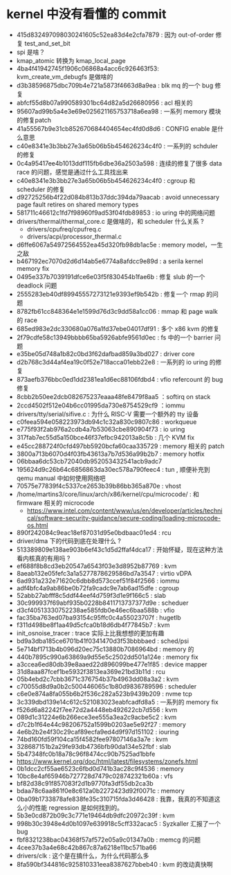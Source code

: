 # kernel 中没有看懂的 commit

- 415d832497098030241605c52ea83d4e2cfa7879 : 因为 out-of-order 修复 test_and_set_bit
- spi 是啥？
- kmap_atomic 转换为 kmap_local_page
- 4ba4f41942745f1906c06868a4acc6c926463f53: kvm_create_vm_debugfs 是做啥的
- d3b38596875dbc709b4e721a5873f4663d8a9ea : blk mq 的一个 bug 修复
- abfcf55d8b07a990589301bc64d82a5d26680956 : acl 相关的
- 95607ad99b5a4e3e69e025621165753718a6ea98 : 一系列 memory 模块的修复patch
- 41a55567b9e31cb852670684404654ec4fd0d8d6 : CONFIG enable 是什么意思
- c40e8341e3b3bb27e3a65b06b5b454626234c4f0 : 一系列的 schduler 的修复
- 0c4a95417ee4b1013ddf115fb6dbe36a2503a598 : 连续的修复了很多 data race 的问题，感觉是通过什么工具找出来
- c40e8341e3b3bb27e3a65b06b5b454626234c4f0 : cgroup 和 scheduler 的修复
- d92725256b4f22d084b813b37ddc394da79aacab : avoid unnecessary page fault retires on shared memory types
- 581711c46612c1fd7f98960f9ad53f04fdb89853 : io uring 中的网络问题
- drivers/thermal/thermal_core.c 是做啥的，和 scheduler 什么关系 ?
  - drivers/cpufreq/cpufreq.c
  - drivers/acpi/processor_thermal.c
- d6ffe6067a54972564552ea45d320fb98db1ac5e : memory model，一生之敌
- b467192ec7070d2d6d14ab5e6774a8afdcc9e89d : a serila kernel memory fix
- 0495e337b7039191dfce6e03f5f830454b1fae6b : 修复 slub 的一个 deadlock 问题
- 2555283eb40df89945557273121e9393ef9b542b : 修复一个 rmap 的问题
- 8782fb61cc848364e1e1599d76d3c9dd58a1cc06 : mmap 和 page walk 的 race
- 685ed983e2dc330680a076a1fd37ebe04017df91 : 多个 x86 kvm 的修复
- 2f79cdfe58c13949bbbb65ba5926abfe9561d0ec : fs 中的一个 barrier 问题
- e35be05d748a1b82c0bd3f62dafbad859a3bd027 : driver core
- d2b768c3d44af4ea19c0f52e718acca01ebb22e8 : 一系列的 io uring 的修复
- 873aefb376bbc0ed1dd2381ea1d6ec88106fdbd4 : vfio refercount 的 bug 修复
- 8cbb2b50ee2dcb082675237eaaa48fe8479f8aa5 ：softirq on stack
- 2ccd4502f512e04b6cc01995da730e8754529cf9 ：iommu
- drivers/tty/serial/sifive.c : 为什么 RISC-V 需要一个额外的 tty 设备
- c0feea594e058223973db94c1c32a830c9807c86 : workqueue
- e775f93f2ab976a2cdb4a7b53063cbe890904f73 : io uring
- 317fab7ec55d5a150bce46f37efbc942013a8c5b : 几个 KVM fix
- e45cc288724f0cfd497bb5920bcfa60caa335729 : memory 相关的 patch
- 3800a713b6070d4f03fb43613a7b7d536a99b2b7 : memory hotfix
- 06bbaa6dc53cb72040db952053432541acb9adc7
- 195624d9c26b64c6856863da30ec578a790feec4 : tun , 顺便补充到 qemu manual 中如何使用网络吧
- 70575e77839f4c5337ce2653b39b86bb365a870e : vhost
- /home/martins3/core/linux/arch/x86/kernel/cpu/microcode/ : 和 firmware 相关的 microcode
  - https://www.intel.com/content/www/us/en/developer/articles/technical/software-security-guidance/secure-coding/loading-microcode-os.html
- 890f242084c9eac18ef87031d95e0bdbaac01ed4 : rcu
- driver/dma 下的代码到底在处理什么 ?
- 513389809e138ae903b6ef43c1d5d2ffaf4dca17 : 开始怀疑，现在这种方法看内核真的有用吗 ?
- ef688f8b8cd3eb20547a6543f03e3d8952b87769 : kvm
- 8aeab132e05fefc3a1a5277878629586bd7a3547 : virtio vDPA
- 6ad931a232e71620c6dbb8d573ccef51f84f2566 : iommu
- adf4bfc4a9ab86be0b72fa9cadc9e7ab6ad15dfe : cgroup
- 52abb27abfff8c5ddf44eef4d759f3d1e9f166c5 : slab
- 30c999937f69abf935b0228b8411713737377d9e : scheduer
- d3cf40513330752238ae585fdb0e46ec6baa588b : vfio
- fac35ba763ed07ba93154c95ffc0c4a55023707f : hugetlb
- f311d498be8f1aa49d5cfca0b18d6db4f77845b7 : kvm
- init_osnoise_tracer : trace 实际上比我想想的更加有趣
- bd9a3dba185ce6701b41f0341470d3f53bbbbaed : sched/psi
- 5e714bf1713b4b096d20ec75c13880b7086964bd : memory 的
- 440b7895c990a63869a9d55e5c2502dd501a124e : memory fix
- a3ccea6ed80db39e8aaed22d896099be477e1f85 : device mapper
- 31d8aaa87fcef1be5932f3813ea369e21bd3b11d : rcu
- 05b4ebd2c7cbb3671c376754b37b4963dd08a3a2 : kvm
- c70055d8d9a0b2c500446065c1b80d9836789596 : scheduler
- c6e0e874a8fa055b6b2f536c282a523b9439b209 : nvme tcp
- 3c339dbd139e14c612c521083023eabfcadfd8a5 : 一系列的 memory fix
- f526d6a82242f7ee72d2a4448eb492622cb7d556 : kvm
- 089d1c31224e6b266ece3ee555a3ea2c9acbe5c2 : kvm
- d7c2b1f64e44c98206752a1599b0203ae5e92f27 : memory
- 4e6b2b2e4f30c29caf89ecfa9ed4d9f97d151102 : iouring
- 74bd160fd59f104ca15f4582fee97807146a3a7e : kvm
- 328687151b2a29fe93db4736bfb90da134e52fbf : slab
- 5b47348fc0b18a78c96f8474cc90b7525ad1bbfe
- https://www.kernel.org/doc/html/latest/filesystems/zonefs.html
- 0b1dcc2cf55ae6523c6fbd0d741b3ac28c9f4536 : memory
- 10bc8e4af65946b727728d7479c028742321b60a : vfs
- bf82d38c91f857083f2d1b9770fa3df55db2ca3b
- bdaa78c6aa861f0e8c612a0b2272423d92f0071c : memory
- 0ba09b1733878afe838fe35c310715fda3d46428 : 我靠，我真的不知道这么小的性能 regression 是如何找到的。
- 5b3e0cd872b09c3c771e19464db9dfc20972c39f : kvm
- 998b30c3948e4d0b1097e639918c5cff332acac5 :  Syzkaller 汇报了一个 bug
- fbf8321238bac04368f57af572e05a9c01347a0b : memcg 的问题
- 4cee37b3a4e68c42b867c87a6218e11bc571ba66
- drivers/clk : 这个是在搞什么，为什么代码那么多
- 8fa590bf344816c925810331eea8387627bbeb40 : kvm 的改动真快啊
